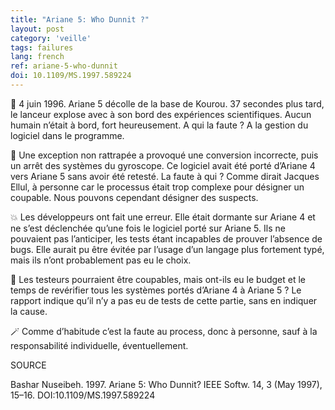 ```yaml
---
title: "Ariane 5: Who Dunnit ?"
layout: post
category: 'veille'
tags: failures
lang: french
ref: ariane-5-who-dunnit
doi: 10.1109/MS.1997.589224
---
```


🚀 4 juin 1996. Ariane 5 décolle de la base de Kourou. 37 secondes plus tard, le lanceur explose avec à son bord des expériences scientifiques. Aucun humain n’était à bord, fort heureusement. A qui la faute ? A la gestion du logiciel dans le programme.

🐛 Une exception non rattrapée a provoqué une conversion incorrecte, puis un arrêt des systèmes du gyroscope. Ce logiciel avait été porté d’Ariane 4 vers Ariane 5 sans avoir été retesté. La faute à qui ? Comme dirait Jacques Ellul, à personne car le processus était trop complexe pour désigner un coupable. Nous pouvons cependant désigner des suspects.

💥 Les développeurs ont fait une erreur. Elle était dormante sur Ariane 4 et ne s’est déclenchée qu’une fois le logiciel porté sur Ariane 5. Ils ne pouvaient pas l’anticiper, les tests étant incapables de prouver l’absence de bugs. Elle aurait pu être évitée par l’usage d’un langage plus fortement typé, mais ils n’ont probablement pas eu le choix.

🧪 Les testeurs pourraient être coupables, mais ont-ils eu le budget et le temps de revérifier tous les systèmes portés d’Ariane 4 à Ariane 5 ? Le rapport indique qu’il n’y a pas eu de tests de cette partie, sans en indiquer la cause.

🪄 Comme d’habitude c’est la faute au process, donc à personne, sauf à la responsabilité individuelle, éventuellement.

SOURCE

Bashar Nuseibeh. 1997. Ariane 5: Who Dunnit? IEEE Softw. 14, 3 (May 1997), 15–16. DOI:10.1109/MS.1997.589224